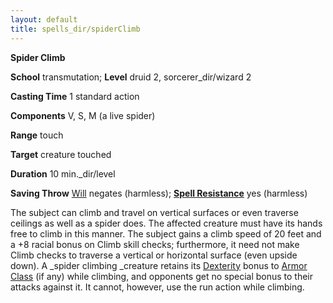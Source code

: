 ```yaml
---
layout: default
title: spells_dir/spiderClimb
---
```

 **Spider Climb**

**School** transmutation; **Level** druid 2, sorcerer_dir/wizard 2

**Casting Time** 1 standard action

**Components** V, S, M (a live spider)

**Range** touch

**Target** creature touched

**Duration** 10 min._dir/level

**Saving Throw** [Will](../../combat#_will) negates (harmless); **[Spell Resistance](../../glossary#_spell-resistance)** yes (harmless)

The subject can climb and travel on vertical surfaces or even traverse ceilings as well as a spider does. The affected creature must have its hands free to climb in this manner. The subject gains a climb speed of 20 feet and a +8 racial bonus on Climb skill checks; furthermore, it need not make Climb checks to traverse a vertical or horizontal surface (even upside down). A _spider climbing _creature retains its [Dexterity](../../gettingStarted#_dexterity) bonus to [Armor Class](../../combat#_armor-class) (if any) while climbing, and opponents get no special bonus to their attacks against it. It cannot, however, use the run action while climbing.

